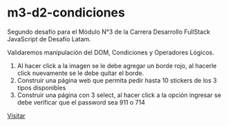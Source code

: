 # m3-d2-condiciones

<p>Segundo desafío para el Módulo N°3 de la Carrera Desarrollo FullStack JavaScript de Desafío Latam.</p>
<p>Validaremos manipulación del DOM, Condiciones y Operadores Lógicos.</p>

<ol>
  <li>Al hacer click a la imagen se le debe agregar un borde rojo, al hacerle click nuevamente se le debe quitar el borde.</li>
  <li>Construir una página web que permita pedir hasta 10 stickers de los 3 tipos disponibles</li>
  <li>Construir una página con 3 select, al hacer click a la opción ingresar se debe verificar que el password sea 911 o 714</li>
</ol>

<a href="https://raulespmol.github.io/m3-d2-condiciones/img-border.html">Visitar</a>
